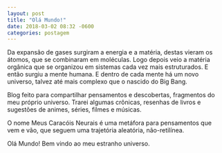 ```yaml
---
layout: post
title: "Olá Mundo!"
date: 2018-03-02 08:32 -0600
categories: postagem
---
```


<p>
Da expansão de gases surgiram a energia e a matéria, destas vieram os átomos, que se combinaram em moléculas. 
Logo depois veio a matéria orgânica que se organizou em sistemas cada vez mais estruturados. 
E então surgiu a mente humana. 
E dentro de cada mente há um novo universo, talvez até mais complexo que o nascido do Big Bang.
</p>

<p>
Blog feito para compartilhar pensamentos e descobertas, fragmentos do meu próprio universo. Trarei algumas crônicas, resenhas de livros e sugestões de animes, séries, filmes e músicas.
</p>

<p>
O nome Meus Caracóis Neurais é uma metáfora para pensamentos que vem e vão, que seguem uma trajetória aleatória, não-retilínea.
</p>

<p>
Olá Mundo! Bem vindo ao meu estranho universo.
</p>
